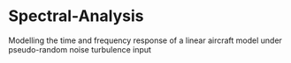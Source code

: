 # Spectral-Analysis
Modelling the time and frequency response of a linear aircraft model under pseudo-random noise turbulence input
